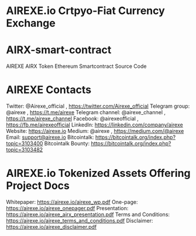 # AIREXE.io Crtpyo-Fiat Currency Exchange


# AIRX-smart-contract
AIREXE AIRX Token Ethereum Smartcontract Source Code

# AIREXE Contacts

Twitter: @Airexe_official , https://twitter.com/Airexe_official
Telegram group: @airexe , https://t.me/airexe
Telegram channel: @airexe_channel , https://t.me/airexe_channel
Facebook: @airexeofficial , https://fb.me/airexeofficial
LinkedIn: https://linkedin.com/company/airexe
Website: https://airexe.io
Medium: @airexe , https://medium.com/@airexe
Email: support@airexe.io
Bitcointalk: https://bitcointalk.org/index.php?topic=3103400
Bitcointalk Bounty: https://bitcointalk.org/index.php?topic=3103482

# AIREXE.io Tokenized Assets Offering Project Docs

Whitepaper:	https://airexe.io/airexe_wp.pdf
One-page:	https://airexe.io/airexe_onepager.pdf
Presentation:	https://airexe.io/airexe_airx_presentation.pdf
Terms and Conditions:	https://airexe.io/airexe_terms_and_conditions.pdf
Disclaimer:	https://airexe.io/airexe_disclaimer.pdf

